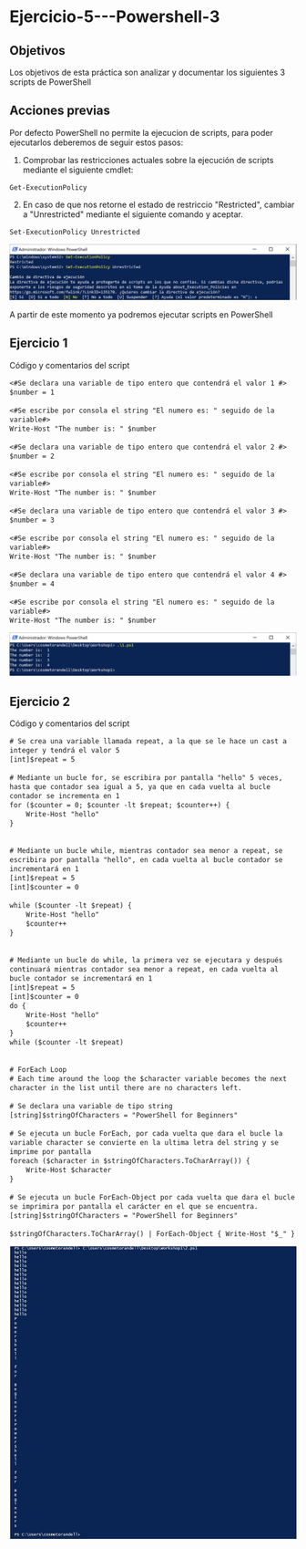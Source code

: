 # Ejercicio-5---Powershell-3

## Objetivos

Los objetivos de esta práctica son analizar y documentar los siguientes 3 scripts de PowerShell

## Acciones previas

Por defecto PowerShell no permite la ejecucion de scripts, para poder ejecutarlos deberemos de seguir estos pasos:

1. Comprobar las restricciones actuales sobre la ejecución de scripts mediante el siguiente cmdlet:
~~~
Get-ExecutionPolicy
~~~
2. En caso de que nos retorne el estado de restriccio "Restricted", cambiar a "Unrestricted" mediante el siguiente comando y aceptar.
~~~
Set-ExecutionPolicy Unrestricted
~~~
![Set-Exec](https://github.com/cosmetorandellborras/Ejercicio-5---Powershell-3/blob/main/Set-Exec.png)

A partir de este momento ya podremos ejecutar scripts en PowerShell

## Ejercicio 1

Código y comentarios del script
~~~
<#Se declara una variable de tipo entero que contendrá el valor 1 #>
$number = 1

<#Se escribe por consola el string "El numero es: " seguido de la variable#>
Write-Host "The number is: " $number

<#Se declara una variable de tipo entero que contendrá el valor 2 #>
$number = 2

<#Se escribe por consola el string "El numero es: " seguido de la variable#>
Write-Host "The number is: " $number

<#Se declara una variable de tipo entero que contendrá el valor 3 #>
$number = 3

<#Se escribe por consola el string "El numero es: " seguido de la variable#>
Write-Host "The number is: " $number

<#Se declara una variable de tipo entero que contendrá el valor 4 #>
$number = 4

<#Se escribe por consola el string "El numero es: " seguido de la variable#>
Write-Host "The number is: " $number
~~~

![Ex1](https://github.com/cosmetorandellborras/Ejercicio-5---Powershell-3/blob/main/Ex1.png)

## Ejercicio 2

Código y comentarios del script

~~~
# Se crea una variable llamada repeat, a la que se le hace un cast a integer y tendrá el valor 5
[int]$repeat = 5

# Mediante un bucle for, se escribira por pantalla "hello" 5 veces, hasta que contador sea igual a 5, ya que en cada vuelta al bucle contador se incrementa en 1
for ($counter = 0; $counter -lt $repeat; $counter++) {
    Write-Host "hello"
} 


# Mediante un bucle while, mientras contador sea menor a repeat, se escribira por pantalla "hello", en cada vuelta al bucle contador se incrementará en 1
[int]$repeat = 5
[int]$counter = 0

while ($counter -lt $repeat) {
    Write-Host "hello"
    $counter++
}


# Mediante un bucle do while, la primera vez se ejecutara y después continuará mientras contador sea menor a repeat, en cada vuelta al bucle contador se incrementará en 1
[int]$repeat = 5
[int]$counter = 0
do {
    Write-Host "hello"
    $counter++
}
while ($counter -lt $repeat) 


# ForEach Loop
# Each time around the loop the $character variable becomes the next character in the list until there are no characters left.

# Se declara una variable de tipo string
[string]$stringOfCharacters = "PowerShell for Beginners"

# Se ejecuta un bucle ForEach, por cada vuelta que dara el bucle la variable character se convierte en la ultima letra del string y se imprime por pantalla
foreach ($character in $stringOfCharacters.ToCharArray()) {
    Write-Host $character
} 

# Se ejecuta un bucle ForEach-Object por cada vuelta que dara el bucle se imprimira por pantalla el carácter en el que se encuentra.
[string]$stringOfCharacters = "PowerShell for Beginners"

$stringOfCharacters.ToCharArray() | ForEach-Object { Write-Host "$_" }
~~~

![Ex2](https://github.com/cosmetorandellborras/Ejercicio-5---Powershell-3/blob/main/Ex2.png)
